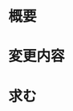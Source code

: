 <!-- 全部埋める必要はありません -->
# 概要
<!-- 経緯や目的 -->
<!-- 「～という問題があった」「～が欲しかった」 ので 「バグ修正です」「機能追加します」 -->

# 変更内容
<!-- 変更箇所を見ても分からんだろうなぁ or 説明したいときに入れる -->
<!-- 「○○を変えた」「他に使っている人いたらヨロシク」-->

# 求む
<!-- 「○○までにレビュー求む」「○○の楽な実装方法求む」-->

<!-- なお、OSSの利用・ソースコードの引用・再配布に当たる場合、ライセンス調査を実施します。 -->
<!-- ソフトウェア名を示し、可能であればライセンス名、またLGPLと矛盾がないかコメントして貰えると助かります。 -->
<!-- 利用が妥当なとき、リポジトリに含むならREADME.mdにもライセンス情報を記載、Dockerイメージのみに含むならLICENSEファイルが正しく存在しているか確認します。 -->

